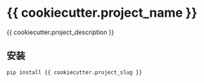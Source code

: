 # {{ cookiecutter.project_name }}

{{ cookiecutter.project_description }}

## 安装

```bash
pip install {{ cookiecutter.project_slug }}
```
```
